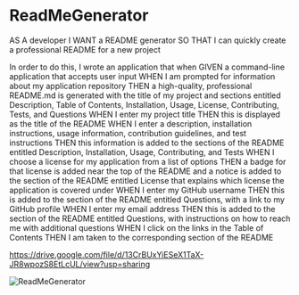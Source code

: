 
# ReadMeGenerator

AS A developer
I WANT a README generator
SO THAT I can quickly create a professional README for a new project

In order to do this, I wrote an application that when GIVEN a command-line application that accepts user input
WHEN I am prompted for information about my application repository
THEN a high-quality, professional README.md is generated with the title of my project and sections entitled Description, Table of Contents, Installation, Usage, License, Contributing, Tests, and Questions
WHEN I enter my project title
THEN this is displayed as the title of the README
WHEN I enter a description, installation instructions, usage information, contribution guidelines, and test instructions
THEN this information is added to the sections of the README entitled Description, Installation, Usage, Contributing, and Tests
WHEN I choose a license for my application from a list of options
THEN a badge for that license is added near the top of the README and a notice is added to the section of the README entitled License that explains which license the application is covered under
WHEN I enter my GitHub username
THEN this is added to the section of the README entitled Questions, with a link to my GitHub profile
WHEN I enter my email address
THEN this is added to the section of the README entitled Questions, with instructions on how to reach me with additional questions
WHEN I click on the links in the Table of Contents
THEN I am taken to the corresponding section of the README

https://drive.google.com/file/d/13CrBUxYiESeX1TaX-JR8wpozS8EtLcUL/view?usp=sharing

![ReadMeGenerator](https://user-images.githubusercontent.com/78604328/120496697-c6510100-c38b-11eb-85f4-4ddb53a70363.png)

